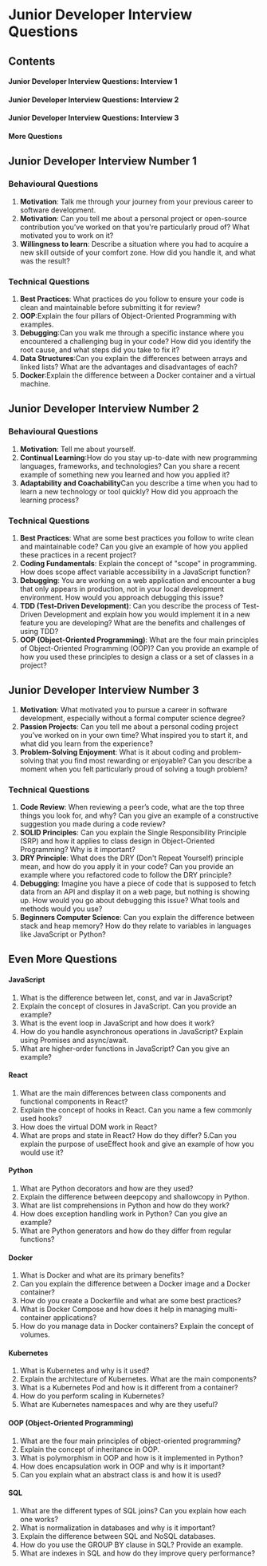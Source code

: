 # Junior Developer Interview Questions

## Contents
#### Junior Developer Interview Questions: Interview 1
#### Junior Developer Interview Questions: Interview 2
#### Junior Developer Interview Questions: Interview 3
#### More Questions



## Junior Developer Interview Number 1

### Behavioural Questions

1. **Motivation**: Talk me through your journey from your previous career to software development.
2. **Motivation**: Can you tell me about a personal project or open-source contribution you’ve worked on that you're particularly proud of? What motivated you to work on it?
3. **Willingness to learn**: Describe a situation where you had to acquire a new skill outside of your comfort zone. How did you handle it, and what was the result?


### Technical Questions

1. **Best Practices**: What practices do you follow to ensure your code is clean and maintainable before submitting it for review?
2. **OOP**:Explain the four pillars of Object-Oriented Programming with examples.
3. **Debugging**:Can you walk me through a specific instance where you encountered a challenging bug in your code? How did you identify the root cause, and what steps did you take to fix it?
4. **Data Structures**:Can you explain the differences between arrays and linked lists? What are the advantages and disadvantages of each?
5. **Docker**:Explain the difference between a Docker container and a virtual machine.


## Junior Developer Interview Number 2

### Behavioural Questions

1.  **Motivation**: Tell me about yourself.
2.  **Continual Learning**:How do you stay up-to-date with new programming languages, frameworks, and technologies? Can you share a recent example of something new you learned and how you applied it?
3.  **Adaptability and Coachability**Can you describe a time when you had to learn a new technology or tool quickly? How did you approach the learning process?

### Technical Questions

1. **Best Practices**: What are some best practices you follow to write clean and maintainable code? Can you give an example of how you applied these practices in a recent project?
2. **Coding Fundamentals**: Explain the concept of "scope" in programming. How does scope affect variable accessibility in a JavaScript function?
3. **Debugging**: You are working on a web application and encounter a bug that only appears in production, not in your local development environment. How would you approach debugging this issue?
4. **TDD (Test-Driven Development)**: Can you describe the process of Test-Driven Development and explain how you would implement it in a new feature you are developing? What are the benefits and challenges of using TDD?
5. **OOP (Object-Oriented Programming)**: What are the four main principles of Object-Oriented Programming (OOP)? Can you provide an example of how you used these principles to design a class or a set of classes in a project?

## Junior Developer Interview Number 3

1. **Motivation**: What motivated you to pursue a career in software development, especially without a formal computer science degree?
2. **Passion Projects**: Can you tell me about a personal coding project you’ve worked on in your own time? What inspired you to start it, and what did you learn from the experience?
3. **Problem-Solving Enjoyment**: What is it about coding and problem-solving that you find most rewarding or enjoyable? Can you describe a moment when you felt particularly proud of solving a tough problem?


### Technical Questions

1. **Code Review**: When reviewing a peer’s code, what are the top three things you look for, and why? Can you give an example of a constructive suggestion you made during a code review?
2. **SOLID Principles**: Can you explain the Single Responsibility Principle (SRP) and how it applies to class design in Object-Oriented Programming? Why is it important?
3. **DRY Principle**: What does the DRY (Don't Repeat Yourself) principle mean, and how do you apply it in your code? Can you provide an example where you refactored code to follow the DRY principle?
4. **Debugging**: Imagine you have a piece of code that is supposed to fetch data from an API and display it on a web page, but nothing is showing up. How would you go about debugging this issue? What tools and methods would you use?
5. **Beginners Computer Science**: Can you explain the difference between stack and heap memory? How do they relate to variables in languages like JavaScript or Python?




## Even More Questions

#### JavaScript
1. What is the difference between let, const, and var in JavaScript?
2. Explain the concept of closures in JavaScript. Can you provide an example?
3. What is the event loop in JavaScript and how does it work?
4. How do you handle asynchronous operations in JavaScript? Explain using Promises and async/await.
5. What are higher-order functions in JavaScript? Can you give an example?

####  React
1. What are the main differences between class components and functional components in React?
2. Explain the concept of hooks in React. Can you name a few commonly used hooks?
3. How does the virtual DOM work in React?
4. What are props and state in React? How do they differ?
5.Can you explain the purpose of useEffect hook and give an example of how you would use it?

#### Python
1. What are Python decorators and how are they used?
2. Explain the difference between deepcopy and shallowcopy in Python.
3. What are list comprehensions in Python and how do they work?
4. How does exception handling work in Python? Can you give an example?
5. What are Python generators and how do they differ from regular functions?

#### Docker
1. What is Docker and what are its primary benefits?
2. Can you explain the difference between a Docker image and a Docker container?
3. How do you create a Dockerfile and what are some best practices?
4. What is Docker Compose and how does it help in managing multi-container applications?
5. How do you manage data in Docker containers? Explain the concept of volumes.

#### Kubernetes
1. What is Kubernetes and why is it used?
2. Explain the architecture of Kubernetes. What are the main components?
3. What is a Kubernetes Pod and how is it different from a container?
4. How do you perform scaling in Kubernetes?
5. What are Kubernetes namespaces and why are they useful?

#### OOP (Object-Oriented Programming)
1. What are the four main principles of object-oriented programming?
2. Explain the concept of inheritance in OOP.
3. What is polymorphism in OOP and how is it implemented in Python?
4. How does encapsulation work in OOP and why is it important?
5. Can you explain what an abstract class is and how it is used?

#### SQL
1. What are the different types of SQL joins? Can you explain how each one works?
2. What is normalization in databases and why is it important?
3. Explain the difference between SQL and NoSQL databases.
4. How do you use the GROUP BY clause in SQL? Provide an example.
5. What are indexes in SQL and how do they improve query performance?


